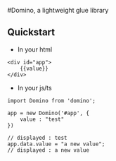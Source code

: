 #Domino, a lightweight glue library

## Quickstart
- In your html

```
<div id="app">
    {{value}}
</div>
```

- In your js/ts
```
import Domino from 'domino';

app = new Domino('#app', {
    value : "test"
})

// displayed : test
app.data.value = "a new value";
// displayed : a new value
```
